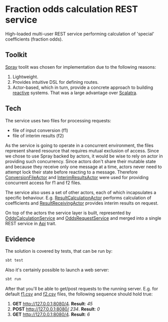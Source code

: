 # Fraction odds calculation REST service

High-loaded multi-user REST service performing calculation of 'special' coefficients (fraction odds).

## Toolkit
[Spray](http://spray.io) toolit was chosen for implementation due to the following reasons: 
1. Lightweight.
2. Provides intuitive DSL for defining routes.
3. Actor-based, which in turn, provide a concrete approach to building [reactive](http://www.reactivemanifesto.org) systems. That was a large advantage over [Scalatra](http://www.scalatra.org).

## Tech
The service uses two files for processing requests:
* file of input conversion (f1)
* file of interim results (f2)
 
As the service is going to operate in a concurrent environment, the files represent shared resource that requires mutual exclusion of access. Since we chose to use Spray backed by actors, it would be wise to rely on actor in providing such concurrency. Since actors don't share their mutable state and because they receive only one message at a time, actors never need to attempt lock their state before reacting to a message. Therefore [ConversionFileActor](ConversionFileActor.scala) and [InterimResultsActor](InterimResultsActor.scala) were used for providing concurrent access for f1 and f2 files.

The service also uses a set of other actors, each of which incapsulates a specific behaviour. E.g. [ResultCalculationActor](ResultCalculationActor.scala) performs calculation of coefficients and [ResultReceivingActor](ResultReceiving.scala) provides interim results on request.

On top of the actors the service layer is built, represented by [OddsCalculationService](OddsCalculationService) and [OddsRequestService](OddsRequestService) and merged into a single REST service in [Api](Api.scala) trait.

## Evidence

The solution is covered by tests, that can be run by:
```sh
sbt test
```

Also it's certainly possible to launch a web server:
```sh
sbt run
```
After that you'll be able to get/post requests to the running server. E.g. for default [f1.csv](f1.csv) and [f2.csv](f2.csv) files, the following sequence should hold true:
1. **GET** http://127.0.0.1:8080/4. **Result**: *<xml>45</xml>*
2. **POST** http://127.0.0.1:8080/ *<xml><v2>2</v2><v3>3</v3><v4>4</v4></xml>*. **Result**: *<xml>0</xml>*
3. **GET** http://127.0.0.1:8080/4. **Result**: *<xml>6</xml>*